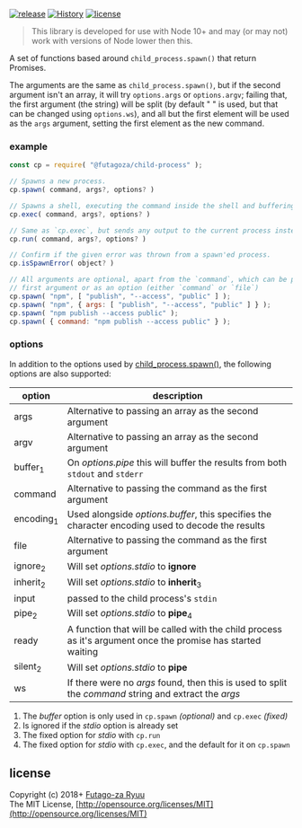 [![release](https://img.shields.io/npm/v/@futagoza/child-process.svg)](https://www.npmjs.com/package/@futagoza/child-process)
[![History](https://img.shields.io/badge/%40futagoza%2Fchild--process-changelog-yellow)](https://github.com/futagoza/node-child-process/blob/master/CHANGELOG.md)
[![license](https://img.shields.io/badge/license-mit-blue.svg)](https://opensource.org/licenses/MIT)

> This library is developed for use with Node 10+ and may (or may not) work with versions of Node lower then this.

A set of functions based around `child_process.spawn()` that return Promises.

The arguments are the same as `child_process.spawn()`, but if the second argument isn't an array, it will try `options.args` or `options.argv`; failing that, the first argument (the string) will be split (by default " " is used, but that can be changed using `options.ws`), and all but the first element will be used as the `args` argument, setting the first element as the new command.

### example

```js
const cp = require( "@futagoza/child-process" );

// Spawns a new process.
cp.spawn( command, args?, options? )

// Spawns a shell, executing the command inside the shell and buffering any generated output.
cp.exec( command, args?, options? )

// Same as `cp.exec`, but sends any output to the current process instead.
cp.run( command, args?, options? )

// Confirm if the given error was thrown from a spawn'ed process.
cp.isSpawnError( object? )

// All arguments are optional, apart from the `command`, which can be passed as the
// first argument or as an option (either `command` or `file`)
cp.spawn( "npm", [ "publish", "--access", "public" ] );
cp.spawn( "npm", { args: [ "publish", "--access", "public" ] } );
cp.spawn( "npm publish --access public" );
cp.spawn( { command: "npm publish --access public" } );
```

### options

In addition to the options used by [child_process.spawn()](https://nodejs.org/dist/latest-v10.x/docs/api/child_process.html#child_process_child_process_spawn_command_args_options), the following options are also supported:

|   option   | description |
| ---------- | ----------- |
| args | Alternative to passing an array as the second argument |
| argv | Alternative to passing an array as the second argument |
| buffer<sub>1</sub> | On _options.pipe_ this will buffer the results from both `stdout` and `stderr` |
| command | Alternative to passing the command as the first argument |
| encoding<sub>1</sub> | Used alongside _options.buffer_, this specifies the character encoding used to decode the results |
| file | Alternative to passing the command as the first argument |
| ignore<sub>2</sub> | Will set _options.stdio_ to __ignore__ |
| inherit<sub>2</sub> | Will set _options.stdio_ to __inherit__<sub>3</sub> |
| input | passed to the child process's `stdin` |
| pipe<sub>2</sub> | Will set _options.stdio_ to __pipe__<sub>4</sub> |
| ready | A function that will be called with the child process as it's argument once the promise has started waiting |
| silent<sub>2</sub> | Will set _options.stdio_ to __pipe__ |
| ws | If there were no _args_ found, then this is used to split the _command_ string and extract the _args_ |

1. The _buffer_ option is only used in `cp.spawn` _(optional)_ and `cp.exec` _(fixed)_
2. Is ignored if the _stdio_ option is already set
3. The fixed option for _stdio_ with `cp.run`
4. The fixed option for _stdio_ with `cp.exec`, and the default for it on `cp.spawn`

## license

Copyright (c) 2018+ [Futago-za Ryuu](http://github.com/futagoza)<br>
The MIT License, [http://opensource.org/licenses/MIT](http://opensource.org/licenses/MIT)
